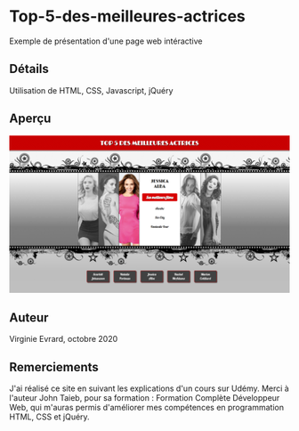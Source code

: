 # Top-5-des-meilleures-actrices
Exemple de présentation d'une page web intéractive

## Détails
Utilisation  de HTML, CSS, Javascript, jQuéry

## Aperçu
![Top_5_des_meilleures_actrices](images/apercu_readme/top_5_actrices_references.png)

## Auteur
Virginie Evrard, octobre 2020

## Remerciements
J'ai réalisé ce site en suivant les explications d'un cours sur Udémy. 
Merci à l'auteur John Taieb, pour sa formation : Formation Complète Développeur Web,
qui m'auras permis d'améliorer mes compétences en programmation HTML, CSS et jQuéry.
